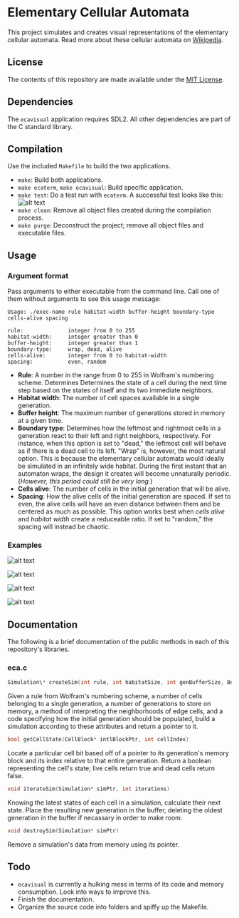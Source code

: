 # Elementary Cellular Automata



This project simulates and creates visual representations of the elementary cellular automata. Read more about these cellular automata on [Wikipedia](https://en.wikipedia.org/wiki/Elementary_cellular_automaton "Go to Wikipedia.com").



## License

The contents of this repository are made available under the [MIT License](../license.txt "Go to full license text").



## Dependencies

The `ecavisual` application requires SDL2. All other dependencies are part of the C standard library.



## Compilation

Use the included `Makefile` to build the two applications.
+ `make`: Build both applications.
+ `make ecaterm`, `make ecavisual`: Build specific application.
+ `make test`: Do a test run with `ecaterm`. A successful test looks like this:
![alt text](../blob/master/media/successful-test.png "Successful test")
+ `make clean`: Remove all object files created during the compilation process.
+ `make purge`: Deconstruct the project; remove all object files and executable files.



## Usage

### Argument format

Pass arguments to either executable from the command line. Call one of them without arguments to see this usage message:
```
Usage: ./exec-name rule habitat-width buffer-height boundary-type cells-alive spacing

rule:              integer from 0 to 255
habitat-width:     integer greater than 0
buffer-height:     integer greater than 1
boundary-type:     wrap, dead, alive
cells-alive:       integer from 0 to habitat-width
spacing:           even, random
```
+ **Rule**: A number in the range from 0 to 255 in Wolfram's numbering scheme. Determines Determines the state of a cell during the next time step based on the states of itself and its two immediate neighbors.
+ **Habitat width**: The number of cell spaces available in a single generation.
+ **Buffer height**: The maximum number of generations stored in memory at a given time.
+ **Boundary type**: Determines how the leftmost and rightmost cells in a generation react to their left and right neighbors, respectively. For instance, when this option is set to "dead," the leftmost cell will behave as if there is a dead cell to its left. "Wrap" is, however, the most natural option. This is because the elementary cellular automata would ideally be simulated in an infinitely wide habitat. During the first instant that an automaton wraps, the design it creates will become unnaturally periodic. (*However, this period could still be very long.*)
+ **Cells alive**: The number of cells in the initial generation that will be alive.
+ **Spacing**: How the alive cells of the initial generation are spaced. If set to even, the alive cells will have an even distance between them and be centered as much as possible. This option works best when *cells alive* and *habitat width* create a reduceable ratio. If set to "random," the spacing will instead be chaotic.

### Examples

![alt text](../blob/master/media/example1.png "Rule 73")

![alt text](../blob/master/media/example2.png "Rule 110 - Turing complete!")

![alt text](../blob/master/media/example3.png "Rule 117")

![alt text](../blob/master/media/example4.png "Rule 105")



## Documentation

The following is a brief documentation of the public methods in each of this repository's libraries.

### eca.c

```c
Simulation\* createSim(int rule, int habitatSize, int genBufferSize, BoundaryCode borderType, ConfigCode initCode)
```
Given a rule from Wolfram's numbering scheme, a number of cells belonging to a 
single generation, a number of generations to store on memory, a method of
interpreting the neighborhoods of edge cells, and a code specifying how the
initial generation should be populated, build a simulation according to these
attributes and return a pointer to it.

```c
bool getCellState(CellBlock* intlBlockPtr, int cellIndex)
```
Locate a particular cell bit based off of a pointer to its generation's memory
block and its index relative to that entire generation. Return a boolean
representing the cell's state; live cells return true and dead cells return
false.

```c
void iterateSim(Simulation* simPtr, int iterations)
```
Knowing the latest states of each cell in a simulation, calculate their next
state. Place the resulting new generation in the buffer, deleting the oldest
generation in the buffer if necassary in order to make room.
   
```c
void destroySim(Simulation* simPtr)
```
Remove a simulation's data from memory using its pointer.



## Todo

+ `ecavisual` is currently a hulking mess in terms of its code and memory consumption. Look into ways to improve this.
+ Finish the documentation.
+ Organize the source code into folders and spiffy up the Makefile.

